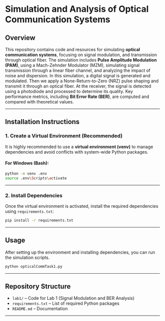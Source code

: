 # Simulation and Analysis of Optical Communication Systems

## Overview
This repository contains code and resources for simulating **optical communication systems**, focusing on signal modulation, and transmission through optical fiber. The simulation includes **Pulse Amplitude Modulation (PAM)**, using a Mach-Zehnder Modulator (MZM), simulating signal transmission through a linear fiber channel, and analyzing the impact of noise and dispersion. In this simulation, a digital signal is generated and modulated. Then we apply a None-Return-to-Zero (NRZ) pulse shaping and transmit it through an optical fiber. At the receiver, the signal is detected using a photodiode and processed to determine its quality. Key performance metrics, including **Bit Error Rate (BER)**, are computed and compared with theoretical values.

---

## Installation Instructions

### 1. Create a Virtual Environment (Recommended)
It is highly recommended to use a **virtual environment (venv)** to manage dependencies and avoid conflicts with system-wide Python packages.

#### For Windows (Bash):
```Bash
python -m venv .env
source .env\Scripts\activate
```

---

### 2. Install Dependencies
Once the virtual environment is activated, install the required dependencies using `requirements.txt`:

```bash
pip install -r requirements.txt
```

---

## Usage
After setting up the environment and installing dependencies, you can run the simulation scripts.

```bash
python opticalCommTask1.py
```

---

## Repository Structure
- `lab1/` – Code for Lab 1 (Signal Modulation and BER Analysis)  
- `requirements.txt` – List of required Python packages  
- `README.md` – Documentation  

---
